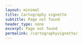 ```yaml
--- 
layout: minimal
title: Cartography vignette
subtitle: Page not found
header_type: none
excerpt: Page not found
permalink: /cartographyvignette/
---
```

